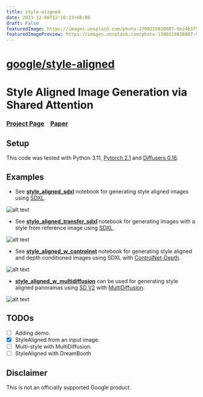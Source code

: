 ```yaml
---
title: style-aligned
date: 2023-12-08T12:16:23+08:00
draft: False
featuredImage: https://images.unsplash.com/photo-1700219830807-9e24b3757858?ixid=M3w0NjAwMjJ8MHwxfHJhbmRvbXx8fHx8fHx8fDE3MDIwMDg5NjF8&ixlib=rb-4.0.3
featuredImagePreview: https://images.unsplash.com/photo-1700219830807-9e24b3757858?ixid=M3w0NjAwMjJ8MHwxfHJhbmRvbXx8fHx8fHx8fDE3MDIwMDg5NjF8&ixlib=rb-4.0.3
---
```


# [google/style-aligned](https://github.com/google/style-aligned)

# Style Aligned Image Generation via Shared Attention


### [Project Page](https://style-aligned-gen.github.io) &ensp; [Paper](https://style-aligned-gen.github.io/data/StyleAligned.pdf)


## Setup

This code was tested with Python 3.11, [Pytorch 2.1](https://pytorch.org/)  and [Diffusers 0.16](https://github.com/huggingface/diffusers).

## Examples
- See [**style_aligned_sdxl**][style_aligned] notebook for generating style aligned images using [SDXL](https://huggingface.co/docs/diffusers/using-diffusers/sdxl).

![alt text](doc/sa_example.jpg)

- See [**style_aligned_transfer_sdxl**][style_aligned_transfer] notebook for generating images with a style from reference image using [SDXL](https://huggingface.co/docs/diffusers/using-diffusers/sdxl).

![alt text](doc/sa_transfer_example.jpeg)

- See [**style_aligned_w_controlnet**][controlnet] notebook for generating style aligned and depth conditioned images using SDXL with [ControlNet-Depth](https://arxiv.org/abs/2302.05543).

![alt text](doc/cn_example.jpg)


-  [**style_aligned_w_multidiffusion**][multidiffusion] can be used for generating style aligned panoramas using [SD V2](https://huggingface.co/stabilityai/stable-diffusion-2) with [MultiDiffusion](https://multidiffusion.github.io/).

![alt text](doc/md_example.jpg)

## TODOs
- [ ] Adding demo.
- [x] StyleAligned from an input image.
- [ ] Multi-style with MultiDiffusion.
- [ ] StyleAligned with DreamBooth

## Disclaimer
This is not an officially supported Google product.

[style_aligned]: style_aligned_sdxl.ipynb
[controlnet]: style_aligned_w_controlnet.ipynb
[multidiffusion]: style_aligned_w_multidiffusion.ipynb
[style_aligned_transfer]: style_aligned_transfer_sdxl.ipynb
